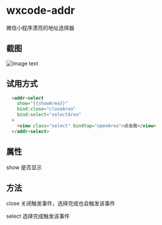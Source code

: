 # wxcode-addr
微信小程序漂亮的地址选择器

## 截图
![Image text](https://github.com/jiangzhenggeng/wxcode-addr/blob/master/WX20170621-122959%402x.png)

## 试用方式

```html
  <addr-select
    show="{{showArea}}"
    bind:close="closeArea"
    bind:select="selectArea"
  >
    <view class="select" bindtap="openArea">点击我</view>
  </addr-select>
```
## 属性
show 是否显示
## 方法
close 关闭触发事件，选择完成也会触发该事件

select 选择完成触发该事件


